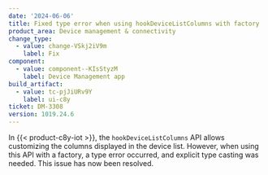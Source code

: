 ```yaml
---
date: '2024-06-06'
title: Fixed type error when using hookDeviceListColumns with factory
product_area: Device management & connectivity
change_type:
  - value: change-VSkj2iV9m
    label: Fix
component:
  - value: component--KIsStyzM
    label: Device Management app
build_artifact:
  - value: tc-pjJiURv9Y
    label: ui-c8y
ticket: DM-3308
version: 1019.24.6
---
```

In {{< product-c8y-iot >}}, the `hookDeviceListColumns` API allows customizing the columns displayed in the device list. However, when using this API with a factory, a type error occurred, and explicit type casting was needed. This issue has now been resolved.
